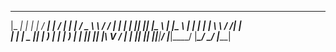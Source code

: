  _____ _   _ ___ ____    ___ ____    _     _____     _______ 
|_   _| | | |_ _/ ___|  |_ _/ ___|  | |   / _ \ \   / / ____|
  | | | |_| || |\___ \   | |\___ \  | |  | | | \ \ / /|  _|  
  | | |  _  || | ___) |  | | ___) | | |__| |_| |\ V / | |___ 
  |_| |_| |_|___|____/  |___|____/  |_____\___/  \_/  |_____|

<!--
**iceisnicehq/iceisnicehq** is a ✨ _special_ ✨ repository because its `README.md` (this file) appears on your GitHub profile.

Here are some ideas to get you started:

- 🔭 I’m currently working on ...
- 🌱 I’m currently learning ...
- 👯 I’m looking to collaborate on ...
- 🤔 I’m looking for help with ...
- 💬 Ask me about ...
- 📫 How to reach me: ...
- 😄 Pronouns: ...
- ⚡ Fun fact: ...
-->
